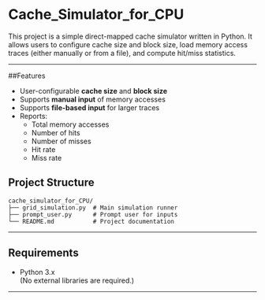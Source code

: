 # Cache_Simulator_for_CPU

This project is a simple direct-mapped cache simulator written in Python. It allows users to configure cache size and block size, load memory access traces (either manually or from a file), and compute hit/miss statistics.

---

##Features 
- User-configurable **cache size** and **block size**  
- Supports **manual input** of memory accesses  
- Supports **file-based input** for larger traces  
- Reports:
  - Total memory accesses
  - Number of hits
  - Number of misses
  - Hit rate
  - Miss rate
 
## Project Structure 
```
cache_simulator_for_CPU/
├── grid_simulation.py  # Main simulation runner
├── prompt_user.py      # Prompt user for inputs 
└── README.md           # Project documentation
```

---

## Requirements
- Python 3.x  
(No external libraries are required.)

---
